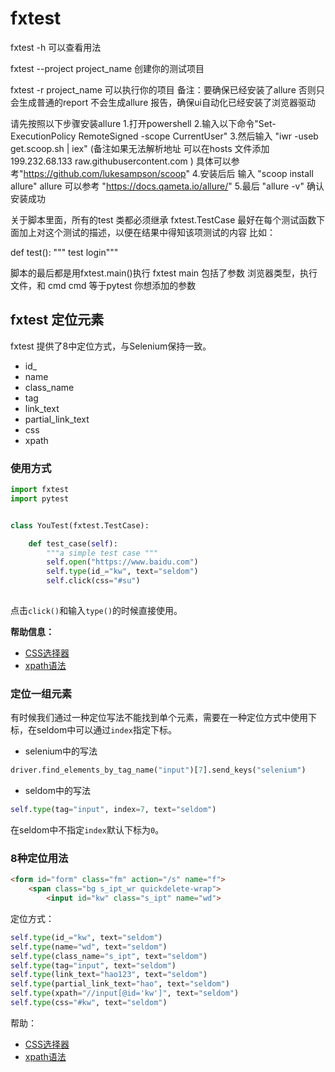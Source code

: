 # fxtest

fxtest -h 可以查看用法

fxtest --project project_name 创建你的测试项目

fxtest -r project_name 可以执行你的项目
备注：要确保已经安装了allure 否则只会生成普通的report 不会生成allure 报告，确保ui自动化已经安装了浏览器驱动




请先按照以下步骤安装allure 
1.打开powershell 
2.输入以下命令"Set-ExecutionPolicy RemoteSigned -scope CurrentUser"
3.然后输入 "iwr -useb get.scoop.sh | iex" (备注如果无法解析地址 可以在hosts 文件添加 199.232.68.133 raw.githubusercontent.com )
具体可以参考"https://github.com/lukesampson/scoop"
4.安装后后 输入 "scoop install allure"
allure 可以参考 "https://docs.qameta.io/allure/"
5.最后 "allure -v" 确认安装成功


关于脚本里面，所有的test 类都必须继承 fxtest.TestCase
最好在每个测试函数下面加上对这个测试的描述，以便在结果中得知该项测试的内容
比如：

def test():
  """ test login"""
  
脚本的最后都是用fxtest.main()执行
fxtest main 包括了参数 浏览器类型，执行文件，和 cmd 
cmd 等于pytest  你想添加的参数


## fxtest 定位元素

fxtest 提供了8中定位方式，与Selenium保持一致。

* id_
* name
* class_name
* tag
* link_text
* partial_link_text
* css
* xpath

### 使用方式

```py
import fxtest
import pytest


class YouTest(fxtest.TestCase):

    def test_case(self):
        """a simple test case """
        self.open("https://www.baidu.com")
        self.type(id_="kw", text="seldom")
        self.click(css="#su")
        


```

点击`click()`和输入`type()`的时候直接使用。

__帮助信息：__

* [CSS选择器](https://www.w3school.com.cn/cssref/css_selectors.asp)
* [xpath语法](https://www.w3school.com.cn/xpath/xpath_syntax.asp)

### 定位一组元素

有时候我们通过一种定位写法不能找到单个元素，需要在一种定位方式中使用下标，在seldom中可以通过`index`指定下标。

* selenium中的写法

```py
driver.find_elements_by_tag_name("input")[7].send_keys("selenium")
```

* seldom中的写法

```py
self.type(tag="input", index=7, text="seldom")
```

在seldom中不指定`index`默认下标为`0`。


### 8种定位用法

```html
<form id="form" class="fm" action="/s" name="f">
    <span class="bg s_ipt_wr quickdelete-wrap">
        <input id="kw" class="s_ipt" name="wd">
```

定位方式：

```python
self.type(id_="kw", text="seldom")
self.type(name="wd", text="seldom")
self.type(class_name="s_ipt", text="seldom")
self.type(tag="input", text="seldom")
self.type(link_text="hao123", text="seldom")
self.type(partial_link_text="hao", text="seldom")
self.type(xpath="//input[@id='kw']", text="seldom")
self.type(css="#kw", text="seldom")

```

帮助：

* [CSS选择器](https://www.w3school.com.cn/cssref/css_selectors.asp)
* [xpath语法](https://www.w3school.com.cn/xpath/xpath_syntax.asp)

